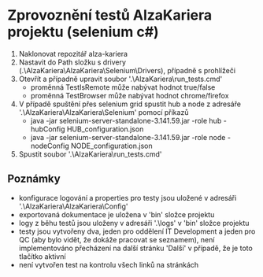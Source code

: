 # Zprovoznění testů AlzaKariera projektu (selenium c#)
1. Naklonovat repozitář alza-kariera
2. Nastavit do Path složku s drivery (.\AlzaKariera\AlzaKariera\Selenium\Drivers), případně s prohlížeči
3. Otevřít a případně upravit soubor '.\AlzaKariera\run_tests.cmd'
   - proměnná TestIsRemote může nabývat hodnot true/false
   - proměnná TestBrowser může nabývat hodnot chrome/firefox
4. V případě spuštění přes selenium grid spustit hub a node z adresáře '.\AlzaKariera\AlzaKariera\Selenium' pomocí příkazů
   - java -jar selenium-server-standalone-3.141.59.jar -role hub -hubConfig HUB_configuration.json
   - java -jar selenium-server-standalone-3.141.59.jar -role node -nodeConfig NODE_configuration.json
5. Spustit soubor '.\AlzaKariera\run_tests.cmd'

## Poznámky
- konfigurace logování a properties pro testy jsou uložené v adresáři '.\AlzaKariera\AlzaKariera\Config'
- exportovaná dokumentace je uložena v 'bin' složce projektu
- logy z běhu testů jsou uloženy v adresáři '.\logs' v 'bin' složce projektu
- testy jsou vytvořeny dva, jeden pro oddělení IT Development a jeden pro QC (aby bylo vidět, že dokáže pracovat se seznamem), není implementováno přecházení na další stránku 'Další' v případě, že je toto tlačítko aktivní
- není vytvořen test na kontrolu všech linků na stránkách
